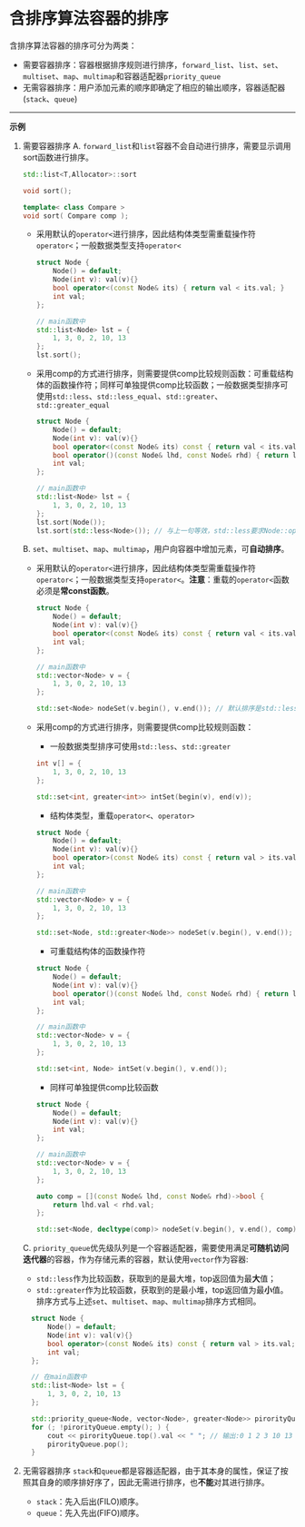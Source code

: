 # 含排序算法容器的排序

含排序算法容器的排序可分为两类：
* 需要容器排序：容器根据排序规则进行排序，`forward_list`、`list`、`set`、`multiset`、`map`、`multimap`和容器适配器`priority_queue`
* 无需容器排序：用户添加元素的顺序即确定了相应的输出顺序，容器适配器(`stack`、`queue`)

***

**示例**

1. 需要容器排序
    A. `forward_list`和`list`容器不会自动进行排序，需要显示调用sort函数进行排序。

    ```c++
    std::list<T,Allocator>::sort

    void sort();

    template< class Compare > 
    void sort( Compare comp );
    ```

      * 采用默认的`operator<`进行排序，因此结构体类型需重载操作符`operator<`；一般数据类型支持`operator<`

        ```c++
        struct Node {
            Node() = default;
            Node(int v): val(v){}
            bool operator<(const Node& its) { return val < its.val; }
            int val;
        };

        // main函数中
        std::list<Node> lst = {
            1, 3, 0, 2, 10, 13
        };
        lst.sort();

        ```

      * 采用comp的方式进行排序，则需要提供comp比较规则函数：可重载结构体的函数操作符；同样可单独提供comp比较函数；一般数据类型排序可使用`std::less`、`std::less_equal`、`std::greater`、`std::greater_equal`

        ```c++
        struct Node {
            Node() = default;
            Node(int v): val(v){}
            bool operator<(const Node& its) const { return val < its.val; }
            bool operator()(const Node& lhd, const Node& rhd) { return lhd.val < rhd.val; }
            int val;
        };

        // main函数中
        std::list<Node> lst = {
            1, 3, 0, 2, 10, 13
        };
        lst.sort(Node());
        lst.sort(std::less<Node>()); // 与上一句等效，std::less要求Node::operator<为const 函数
        ```

    B. `set`、`multiset`、`map`、`multimap`，用户向容器中增加元素，可**自动排序**。
      * 采用默认的`operator<`进行排序，因此结构体类型需重载操作符`operator<`；一般数据类型支持`operator<`。**注意**：重载的`operator<`函数必须是**常const函数**。 

        ```c++
        struct Node {
            Node() = default;
            Node(int v): val(v){}
            bool operator<(const Node& its) const { return val < its.val; }
            int val;
        };

        // main函数中
        std::vector<Node> v = {
            1, 3, 0, 2, 10, 13
        };

        std::set<Node> nodeSet(v.begin(), v.end()); // 默认排序是std::less函数要求Node::operator<函数为const函数
        ```

      * 采用comp的方式进行排序，则需要提供comp比较规则函数：
        * 一般数据类型排序可使用`std::less`、`std::greater`

        ```c++
        int v[] = {
            1, 3, 0, 2, 10, 13
        };

        std::set<int, greater<int>> intSet(begin(v), end(v));
        ```

        * 结构体类型，重载`operator<`、`operator>`

        ```c++
        struct Node {
            Node() = default;
            Node(int v): val(v){}
            bool operator>(const Node& its) const { return val > its.val; }
            int val;
        };

        // main函数中
        std::vector<Node> v = {
            1, 3, 0, 2, 10, 13
        };

        std::set<Node, std::greater<Node>> nodeSet(v.begin(), v.end()); //std::greater函数要求Node::operator>为const常函数
        ```

        * 可重载结构体的函数操作符

        ```c++
        struct Node {
            Node() = default;
            Node(int v): val(v){}
            bool operator()(const Node& lhd, const Node& rhd) { return lhd.val < rhd.val; }
            int val;
        };

        // main函数中
        std::vector<Node> v = {
            1, 3, 0, 2, 10, 13
        };

        std::set<int, Node> intSet(v.begin(), v.end());
        ```

        * 同样可单独提供comp比较函数

        ```c++
        struct Node {
            Node() = default;
            Node(int v): val(v){}
            int val;
        };

        // main函数中
        std::vector<Node> v = {
            1, 3, 0, 2, 10, 13
        };

        auto comp = [](const Node& lhd, const Node& rhd)->bool { 
            return lhd.val < rhd.val; 
        };

        std::set<Node, decltype(comp)> nodeSet(v.begin(), v.end(), comp);
        ```


    C. `priority_queue`优先级队列是一个容器适配器，需要使用满足**可随机访问迭代器**的容器，作为存储元素的容器，默认使用`vector`作为容器:
      * `std::less`作为比较函数，获取到的是最大堆，top返回值为最**大**值；
      * `std::greater`作为比较函数，获取到的是最小堆，top返回值为最**小**值。
      排序方式与上述`set`、`multiset`、`map`、`multimap`排序方式相同。
    
      ```c++
        struct Node {
            Node() = default;
            Node(int v): val(v){}
            bool operator>(const Node& its) const { return val > its.val; }
            int val;
        };
    
        // 在main函数中
        std::list<Node> lst = {
            1, 3, 0, 2, 10, 13
        };
    
        std::priority_queue<Node, vector<Node>, greater<Node>> pirorityQueue(lst.begin(), lst.end());
        for (; !pirorityQueue.empty(); ) {
            cout << pirorityQueue.top().val << " "; // 输出:0 1 2 3 10 13
            pirorityQueue.pop();
        }
      ```



2. 无需容器排序
   `stack`和`queue`都是容器适配器，由于其本身的属性，保证了按照其自身的顺序排好序了，因此无需进行排序，也**不能**对其进行排序。
   * `stack`：先入后出(FILO)顺序。
   * `queue`：先入先出(FIFO)顺序。